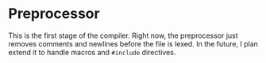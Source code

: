 # Preprocessor

This is the first stage of the compiler.
Right now, the preprocessor just removes comments and newlines before the file is lexed.
In the future, I plan extend it to handle macros and `#include` directives.